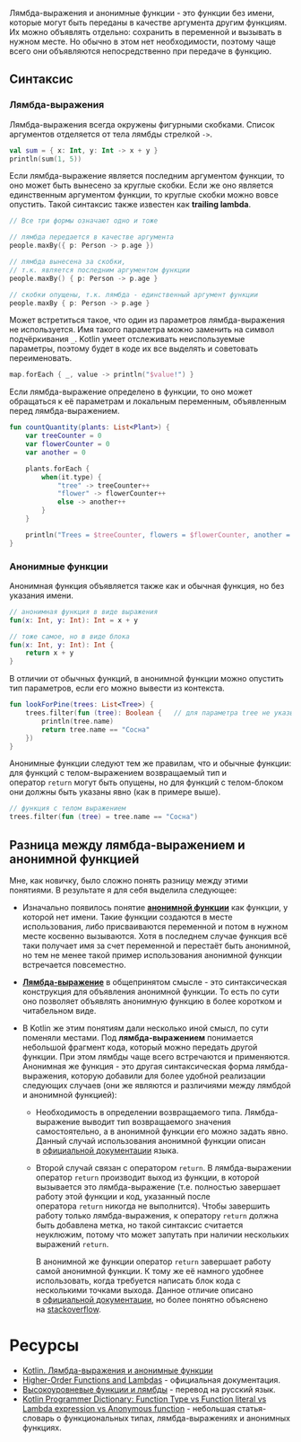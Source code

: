 Лямбда-выражения и анонимные функции - это функции без имени, которые могут быть переданы в качестве аргумента другим функциям. Их можно объявлять отдельно: сохранить в переменной и вызывать в нужном месте. Но обычно в этом нет необходимости, поэтому чаще всего они объявляются непосредственно при передаче в функцию.

## Синтаксис

### Лямбда-выражения

Лямбда-выражения всегда окружены фигурными скобками. Список аргументов отделяется от тела лямбды стрелкой `->`.

```kotlin
val sum = { x: Int, y: Int -> x + y }
println(sum(1, 5))
```

Если лямбда-выражение является последним аргументом функции, то оно может быть вынесено за круглые скобки. Если же оно является единственным аргументом функции, то круглые скобки можно вовсе опустить. Такой синтаксис также известен как **trailing lambda**.

```kotlin
// Все три формы означают одно и тоже

// лямбда передается в качестве аргумента
people.maxBy({ р: Person -> p.age })

// лямбда вынесена за скобки,
// т.к. является последним аргументом функции
people.maxBy() { р: Person -> p.age }

// скобки опущены, т.к. лямбда - единственный аргумент функции
people.maxBy { р: Person -> p.age }
```

Может встретиться такое, что один из параметров лямбда-выражения не используется. Имя такого параметра можно заменить на символ подчёркивания `_`. Kotlin умеет отслеживать неиспользуемые параметры, поэтому будет в коде их все выделять и советовать переименовать.

```kotlin
map.forEach { _, value -> println("$value!") }
```

Если лямбда-выражение определено в функции, то оно может обращаться к её параметрам и локальным переменным, объявленным перед лямбда-выражением.

```kotlin
fun countQuantity(plants: List<Plant>) {
    var treeCounter = 0
    var flowerCounter = 0
    var another = 0

    plants.forEach {
        when(it.type) {
            "tree" -> treeCounter++
            "flower" -> flowerCounter++
            else -> another++
        }
    }

    println("Trees = $treeCounter, flowers = $flowerCounter, another = $another")
}
```

### Анонимные функции

Анонимная функция объявляется также как и обычная функция, но без указания имени.

```kotlin
// анонимная функция в виде выражения
fun(x: Int, y: Int): Int = x + y

// тоже самое, но в виде блока
fun(x: Int, y: Int): Int {
    return x + y
}
```

В отличии от обычных функций, в анонимной функции можно опустить тип параметров, если его можно вывести из контекста.

```kotlin
fun lookForPine(trees: List<Tree>) {
    trees.filter(fun (tree): Boolean {   // для параметра tree не указывается тип
        println(tree.name)
        return tree.name == "Сосна"
  	})
}
```

Анонимные функции следуют тем же правилам, что и обычные функции: для функций с телом-выражением возвращаемый тип и оператор `return` могут быть опущены, но для функций с телом-блоком они должны быть указаны явно (как в примере выше).

```kotlin
// функция с телом выражением
trees.filter(fun (tree) = tree.name == "Сосна")
```

## Разница между лямбда-выражением и анонимной функцией

Мне, как новичку, было сложно понять разницу между этими понятиями. В результате я для себя выделила следующее:

- Изначально появилось понятие [**анонимной функции**](https://ru.wikipedia.org/wiki/%D0%90%D0%BD%D0%BE%D0%BD%D0%B8%D0%BC%D0%BD%D0%B0%D1%8F_%D1%84%D1%83%D0%BD%D0%BA%D1%86%D0%B8%D1%8F "ru.wikipedia.org") как функции, у которой нет имени. Такие функции создаются в месте использования, либо присваиваются переменной и потом в нужном месте косвенно вызываются. Хотя в последнем случае функция всё таки получает имя за счет переменной и перестаёт быть анонимной, но тем не менее такой пример использования анонимной функции встречается повсеместно.
    
- [**Лямбда-выражение**](https://ru.wikipedia.org/wiki/%D0%9B%D1%8F%D0%BC%D0%B1%D0%B4%D0%B0-%D0%B2%D1%8B%D1%80%D0%B0%D0%B6%D0%B5%D0%BD%D0%B8%D0%B5 "ru.wikipedia.org") в общепринятом смысле - это синтаксическая конструкция для объявления анонимной функции. То есть по сути оно позволяет объявлять анонимную функцию в более коротком и читабельном виде.
    
- В Kotlin же этим понятиям дали несколько иной смысл, по сути поменяли местами. Под **лямбда-выражением** понимается небольшой фрагмент кода, который можно передать другой функции. При этом лямбды чаще всего встречаются и применяются. Анонимная же функция - это другая синтаксическая форма лямбда-выражения, которую добавили для более удобной реализации следующих случаев (они же являются и различиями между лямбдой и анонимной функцией):
    
    - Необходимость в определении возвращаемого типа. Лямбда-выражение выводит тип возвращаемого значения самостоятельно, а в анонимной функции его можно задать явно. Данный случай использования анонимной функции описан в [официальной документации](https://kotlinlang.org/docs/reference/lambdas.html#anonymous-functions "kotlinlang.org") языка.
        
    - Второй случай связан с оператором `return`. В лямбда-выражении оператор `return` производит выход из функции, в которой вызывается это лямбда-выражение (т.е. полностью завершает работу этой функции и код, указанный после оператора `return` никогда не выполнится). Чтобы завершить работу только лямбда-выражения, к оператору `return` должна быть добавлена метка, но такой синтаксис считается неуклюжим, потому что может запутать при наличии нескольких выражений `return`.
        
        В анонимной же функции оператор `return` завершает работу самой анонимной функции. К тому же её намного удобнее использовать, когда требуется написать блок кода с несколькими точками выхода. Данное отличие описано в [официальной документации](https://kotlinlang.org/docs/reference/lambdas.html#anonymous-functions), но более понятно объяснено на [stackoverflow](https://stackoverflow.com/a/48112360/13626164 "stackoverflow.com").

# Ресурсы

- [Kotlin. Лямбда-выражения и анонимные функции](https://bimlibik.github.io/posts/kotlin-lambdas-expressions-and-anonymous-functions/)
- [Higher-Order Functions and Lambdas](https://kotlinlang.org/docs/reference/lambdas.html "kotlinlang.org") - официальная документация.  
- [Высокоуровневые функции и лямбды](https://kotlinlang.ru/docs/reference/lambdas.html "kotlinlang.ru") - перевод на русский язык.  
- [Kotlin Programmer Dictionary: Function Type vs Function literal vs Lambda expression vs Anonymous function](https://blog.kotlin-academy.com/kotlin-programmer-dictionary-function-type-vs-function-literal-vs-lambda-expression-vs-anonymous-edc97e8873e) - небольшая статья-словарь о функциональных типах, лямбда-выражениях и анонимных функциях.